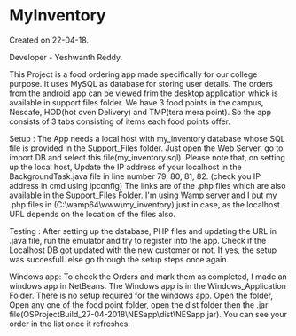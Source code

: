 # MyInventory

Created on 22-04-18.

Developer - Yeshwanth Reddy.


  This Project is a food ordering app made specifically for our college purpose.
  It uses MySQL as database for storing user details. The orders from the android app can be viewed frim the desktop application whick is available in support files folder.
  We have 3 food points in the campus, Nescafe, HOD(hot oven Delivery) and TMP(tera mera point).
  So the app consists of 3 tabs consisting of items each food points offer.

Setup : 
  The App needs a local host with my_inventory database whose SQL file is provided in the Support_Files folder. Just open the Web Server, go to import DB and select this file(my_inventory.sql).
  Please note that, on setting up the local host, Update the IP address of your localhost in the BackgroundTask.java file in line number 79, 80, 81, 82. (check you IP address in cmd using ipconfig)
  The links are of the .php files which are also available in the Support_Files Folder.
  I'm using Wamp server and I put my .php files in (C:\wamp64\www\my_inventory) just in case, as the localhost URL depends on the location of the files also.

Testing :
  After setting up the database, PHP files and updating the URL in .java file, run the emulator and try to register into the app.
  Check if the Localhost DB got updated with the new customer or not. If yes, the setup was succesfull. else go through the setup steps once again.

Windows app:
  To check the Orders and mark them as completed, I made an windows app in NetBeans.
  The Windows app is in the Windows_Application Folder. There is no setup required for the windows app.
  Open the folder, Open any one of the food point folder, open the dist folder then the .jar file(OSProjectBuild_27-04-2018\NESapp\dist\NESapp.jar).
  You can see your order in the list once it refreshes.

